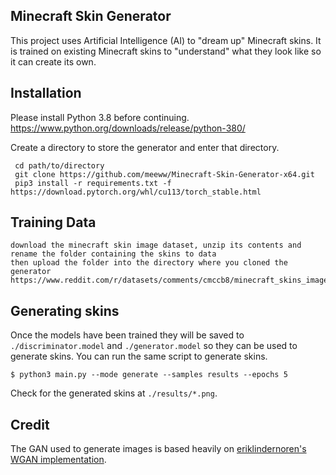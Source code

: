 ## Minecraft Skin Generator
This project uses Artificial Intelligence (AI) to "dream up" Minecraft skins. It is trained on existing Minecraft skins to "understand" what they look like so it can create its own.

## Installation
Please install Python 3.8 before continuing. https://www.python.org/downloads/release/python-380/

Create a directory to store the generator and enter that directory.
   
     cd path/to/directory
     git clone https://github.com/meeww/Minecraft-Skin-Generator-x64.git
     pip3 install -r requirements.txt -f https://download.pytorch.org/whl/cu113/torch_stable.html

## Training Data
    download the minecraft skin image dataset, unzip its contents and rename the folder containing the skins to data
    then upload the folder into the directory where you cloned the generator
    https://www.reddit.com/r/datasets/comments/cmccb8/minecraft_skins_image_dataset/
    
## Generating skins
Once the models have been trained they will be saved to `./discriminator.model` and `./generator.model` so they can be used to generate skins. You can run the same script to generate skins.

    $ python3 main.py --mode generate --samples results --epochs 5

Check for the generated skins at `./results/*.png`.

## Credit   

The GAN used to generate images is based heavily on [eriklindernoren's WGAN implementation](https://github.com/eriklindernoren/PyTorch-GAN/blob/master/implementations/wgan/wgan.py).

